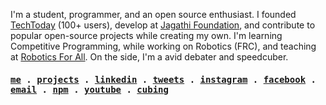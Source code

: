 <!-- markdownlint-disable-next-line -->
I'm a student, programmer, and an open source enthusiast. I founded [TechToday](https://github.com/bharadwajduggaraju/techtoday) (100+ users), develop at [Jagathi Foundation](https://github.com/bharadwajduggaraju/jf), and contribute to popular open-source projects while creating my own. I'm learning Competitive Programming, while working on Robotics (FRC), and teaching at [Robotics For All](https://roboticsforall.us). On the side, I'm a avid debater and speedcuber.

<h4>
  <samp>
    <a href="https://bharadwaj.duggaraju.com">me</a> .
    <a href="https://bharadwaj.duggaraju.com/#projects">projects</a> .
    <a href="https://www.linkedin.com/in/bharadwajduggaraju/">linkedin</a> .
    <a href="https://twitter.com/techyybd">tweets</a> .
    <a href="https://instagram.com/bharadwaj.dugg">instagram</a> .
    <a href="https://www.facebook.com/bharadwaj.duggaraju">facebook</a> .
    <a href="mailto:bharadwaj.duggaraju@outlook.com">email</a> .
    <a href="https://www.npmjs.com/~bharadwajduggaraju">npm</a> .
    <a href="https://www.youtube.com/channel/UCJy6nune_gskx_ZeA_rar1w">youtube</a> .
    <a href="https://www.worldcubeassociation.org/persons/2017DUGG01">cubing</a> 
  </samp>
</h4>

